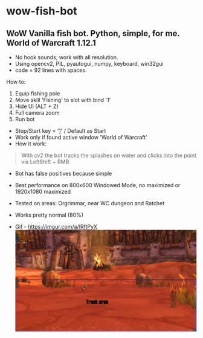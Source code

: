 # wow-fish-bot
## WoW Vanilla fish bot. Python, simple, for me. World of Warcraft 1.12.1
- No hook sounds, work with all resolution.
- Using opencv2, PIL, pyautogui, numpy, keyboard, win32gui
- code = 92 lines with spaces.

How to:
1. Equip fishing pole
2. Move skill 'Fishing' to slot with bind '1'
3. Hide UI (ALT + Z)
4. Full camera zoom
5. Run bot

- Stop/Start key = ']' / Default as Start
- Work only if found active window 'World of Warcraft'
- How it work: 
> With cv2 the bot tracks the splashes on water and clicks into the point via LeftShift + RMB
* Bot has false positives because simple
- Best performance on 800x600 Windowed Mode, no maximized
or 1920x1080 maximized

- Tested on areas: Orgrimmar, near WC dungeon and Ratchet
- Works pretty normal (80%)
- Gif - https://imgur.com/a/IRftPyX
![alt text](wow-fish-bot-area.png)
